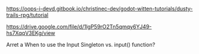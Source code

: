 https://oops-i-devd.gitbook.io/christinec-dev/godot-witten-tutorials/dusty-trails-rpg/tutorial

https://drive.google.com/file/d/1lgP59rO2Tn5qmqy6YJ49-hs7XqqV3EKg/view

Arret a When to use the Input Singleton vs. input() function?
